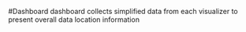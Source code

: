 #Dashboard
dashboard collects simplified data from each visualizer to present overall data location information
